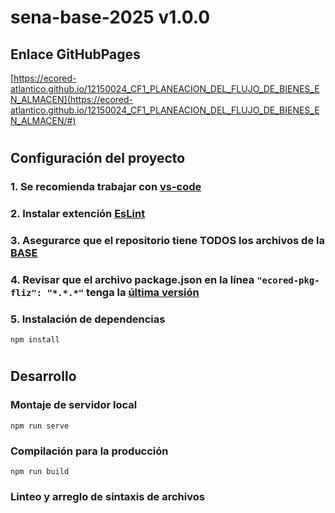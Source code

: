 # **sena-base-2025 v1.0.0**

## **Enlace GitHubPages**

[https://ecored-atlantico.github.io/12150024_CF1_PLANEACION_DEL_FLUJO_DE_BIENES_EN_ALMACEN](https://ecored-atlantico.github.io/12150024_CF1_PLANEACION_DEL_FLUJO_DE_BIENES_EN_ALMACEN/#)

#

## **Configuración del proyecto**

### 1. Se recomienda trabajar con [vs-code](https://code.visualstudio.com/)

### 2. Instalar extención [EsLint](https://marketplace.visualstudio.com/items?itemName=dbaeumer.vscode-eslint)

### 3. Asegurarce que el repositorio tiene TODOS los archivos de la [BASE](https://github.com/ECORED-SENA/ECORED-BASE-2021)

### 4. Revisar que el archivo package.json en la línea ``"ecored-pkg-fliz": "*.*.*"`` tenga la [última versión](https://www.npmjs.com/package/ecored-pkg-fliz)

### 5. Instalación de dependencias

```
npm install
```
#
## **Desarrollo**

### Montaje de servidor local

```
npm run serve
```

### Compilación para la producción

```
npm run build
```

### Linteo y arreglo de sintaxis de archivos

```

